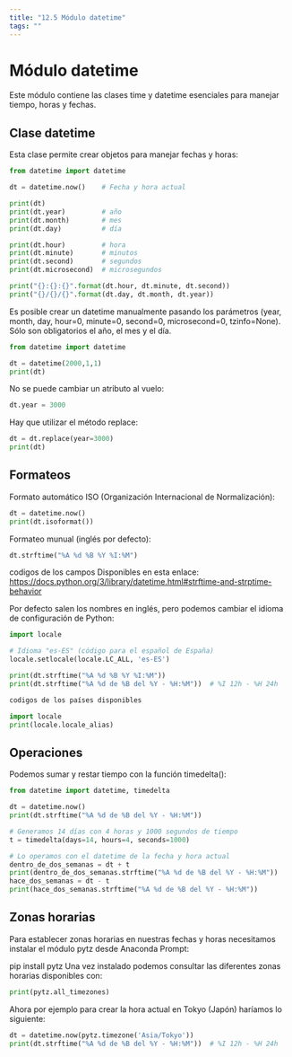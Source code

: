 ```yaml
---
title: "12.5 Módulo datetime"
tags: ""
---
```


# Módulo datetime

Este módulo contiene las clases time y datetime esenciales para manejar tiempo, horas y fechas.

## Clase datetime

Esta clase permite crear objetos para manejar fechas y horas:

```python
from datetime import datetime

dt = datetime.now()    # Fecha y hora actual

print(dt)
print(dt.year)         # año
print(dt.month)        # mes
print(dt.day)          # día

print(dt.hour)         # hora
print(dt.minute)       # minutos
print(dt.second)       # segundos
print(dt.microsecond)  # microsegundos

print("{}:{}:{}".format(dt.hour, dt.minute, dt.second))
print("{}/{}/{}".format(dt.day, dt.month, dt.year))
```

Es posible crear un datetime manualmente pasando los parámetros (year, month, day, hour=0, minute=0, second=0, microsecond=0, tzinfo=None). Sólo son obligatorios el año, el mes y el día.

```python
from datetime import datetime

dt = datetime(2000,1,1)
print(dt)
```

No se puede cambiar un atributo al vuelo:

```python
dt.year = 3000
```

Hay que utilizar el método replace:

```python
dt = dt.replace(year=3000)
print(dt)
```

## Formateos

Formato automático ISO (Organización Internacional de Normalización):

```python
dt = datetime.now()
print(dt.isoformat())
```

Formateo munual (inglés por defecto):

```python
dt.strftime("%A %d %B %Y %I:%M")
```

codigos de los campos
Disponibles en esta enlace: <https://docs.python.org/3/library/datetime.html#strftime-and-strptime-behavior>

Por defecto salen los nombres en inglés, pero podemos cambiar el idioma de configuración de Python:

```python
import locale

# Idioma "es-ES" (código para el español de España)
locale.setlocale(locale.LC_ALL, 'es-ES') 

print(dt.strftime("%A %d %B %Y %I:%M"))
print(dt.strftime("%A %d de %B del %Y - %H:%M"))  # %I 12h - %H 24h

codigos de los países disponibles

import locale
print(locale.locale_alias)
```

## Operaciones

Podemos sumar y restar tiempo con la función timedelta():

```python
from datetime import datetime, timedelta

dt = datetime.now()
print(dt.strftime("%A %d de %B del %Y - %H:%M"))

# Generamos 14 días con 4 horas y 1000 segundos de tiempo
t = timedelta(days=14, hours=4, seconds=1000)

# Lo operamos con el datetime de la fecha y hora actual
dentro_de_dos_semanas = dt + t
print(dentro_de_dos_semanas.strftime("%A %d de %B del %Y - %H:%M"))
hace_dos_semanas = dt - t
print(hace_dos_semanas.strftime("%A %d de %B del %Y - %H:%M"))
```

## Zonas horarias

Para establecer zonas horarias en nuestras fechas y horas necesitamos instalar el módulo pytz desde Anaconda Prompt:

pip install pytz
Una vez instalado podemos consultar las diferentes zonas horarias disponibles con:

```python
print(pytz.all_timezones)
```

Ahora por ejemplo para crear la hora actual en Tokyo (Japón) haríamos lo siguiente:

```python
dt = datetime.now(pytz.timezone('Asia/Tokyo'))
print(dt.strftime("%A %d de %B del %Y - %H:%M"))  # %I 12h - %H 24h
```
